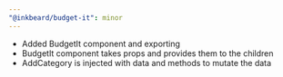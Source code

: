 ```yaml
---
"@inkbeard/budget-it": minor
---
```


- Added BudgetIt component and exporting
- BudgetIt component takes props and provides them to the children
- AddCategory is injected with data and methods to mutate the data
